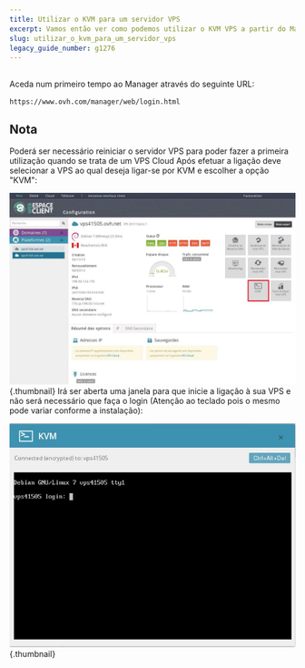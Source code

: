 ```yaml
---
title: Utilizar o KVM para um servidor VPS
excerpt: Vamos então ver como podemos utilizar o KVM VPS a partir do Manager OVH
slug: utilizar_o_kvm_para_um_servidor_vps
legacy_guide_number: g1276
---
```



## 
Aceda num primeiro tempo ao Manager através do seguinte URL:


```
https://www.ovh.com/manager/web/login.html
```




## 

## Nota
Poderá ser necessário reiniciar o servidor VPS para poder fazer a primeira utilização quando se trata de um VPS Cloud
Após efetuar a ligação deve selecionar a VPS ao qual deseja ligar-se por KVM e escolher a opção "KVM":

![](images/img_1122.jpg){.thumbnail}
Irá ser aberta uma janela para que inicie a ligação à sua VPS e não será necessário que faça o login (Atenção ao teclado pois o mesmo pode variar conforme a instalação):

![](images/img_1123.jpg){.thumbnail}

